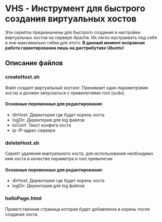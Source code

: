# VHS - Инструмент для быстрого создания виртуальных хостов
Эти скрипты преднаначены для быстрого создания и настройки виртуальных хостов на сервере Apache.
Их легко настраивать под себя и они максимально гибки для этого. **В данный момент исправная работа гарантированна лишь на дистрибутиве Ubuntu!**

## Описание файлов
### createHost.sh
Файл создает виртуальный хостинг. Принимает один параметр(имя хоста) и должен запускаться с привилегиями root (sudo).
#### Основные переменные для редактирования:
* dirHost: Директория где будет корень хоста
* logDir: Директория для log файлов
* toConf: Текст конфига хоста
* ip: IP-адрес сервера
### deleteHost.sh
Скрипт удаления виртуального хоста, для использования необходимо имя хоста в качестве параметра и root привилегии
#### Основные переменные для редактирования:
* dirHost: Директория где будет корень хоста
* logDir: Директория для log файлов
### helloPage.html
Приветственная страница которая будет добавленна в корень после создания хоста
